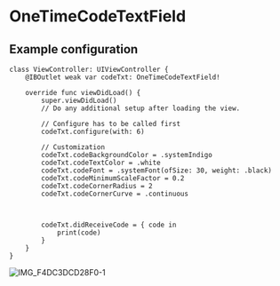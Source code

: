 # OneTimeCodeTextField

## Example configuration

```
class ViewController: UIViewController {
    @IBOutlet weak var codeTxt: OneTimeCodeTextField!
    
    override func viewDidLoad() {
        super.viewDidLoad()
        // Do any additional setup after loading the view.
        
        // Configure has to be called first
        codeTxt.configure(with: 6)
        
        // Customization
        codeTxt.codeBackgroundColor = .systemIndigo
        codeTxt.codeTextColor = .white
        codeTxt.codeFont = .systemFont(ofSize: 30, weight: .black)
        codeTxt.codeMinimumScaleFactor = 0.2
        codeTxt.codeCornerRadius = 2
        codeTxt.codeCornerCurve = .continuous
        
        

        codeTxt.didReceiveCode = { code in
            print(code)
        }
    }
}
```
![IMG_F4DC3DCD28F0-1](https://user-images.githubusercontent.com/30866972/128621686-4fa4b27a-92ce-42c8-a121-94d098288dca.jpeg)
